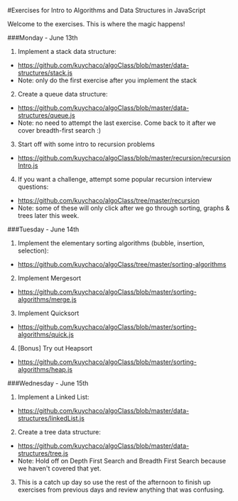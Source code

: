 #Exercises for Intro to Algorithms and Data Structures in JavaScript

Welcome to the exercises. This is where the magic happens! 

###Monday - June 13th
1. Implement a stack data structure:
  - https://github.com/kuychaco/algoClass/blob/master/data-structures/stack.js
  - Note: only do the first exercise after you implement the stack
2. Create a queue data structure:
  - https://github.com/kuychaco/algoClass/blob/master/data-structures/queue.js
  - Note: no need to attempt the last exercise. Come back to it after we cover breadth-first search :)
3. Start off with some intro to recursion problems
  - https://github.com/kuychaco/algoClass/blob/master/recursion/recursionIntro.js
4. If you want a challenge, attempt some popular recursion interview questions:
  - https://github.com/kuychaco/algoClass/tree/master/recursion
  - Note: some of these will only click after we go through sorting, graphs & trees later this week.

###Tuesday - June 14th
1. Implement the elementary sorting algorithms (bubble, insertion, selection):
  - https://github.com/kuychaco/algoClass/tree/master/sorting-algorithms
2. Implement Mergesort
  - https://github.com/kuychaco/algoClass/blob/master/sorting-algorithms/merge.js
3. Implement Quicksort
  - https://github.com/kuychaco/algoClass/blob/master/sorting-algorithms/quick.js
4. [Bonus] Try out Heapsort
  - https://github.com/kuychaco/algoClass/blob/master/sorting-algorithms/heap.js

###Wednesday - June 15th
1. Implement a Linked List:
  - https://github.com/kuychaco/algoClass/blob/master/data-structures/linkedList.js
2. Create a tree data structure:
  - https://github.com/kuychaco/algoClass/blob/master/data-structures/tree.js
  - Note: Hold off on Depth First Search and Breadth First Search because we haven't covered that yet.
3. This is a catch up day so use the rest of the afternoon to finish up exercises from previous days and review anything that was confusing. 

